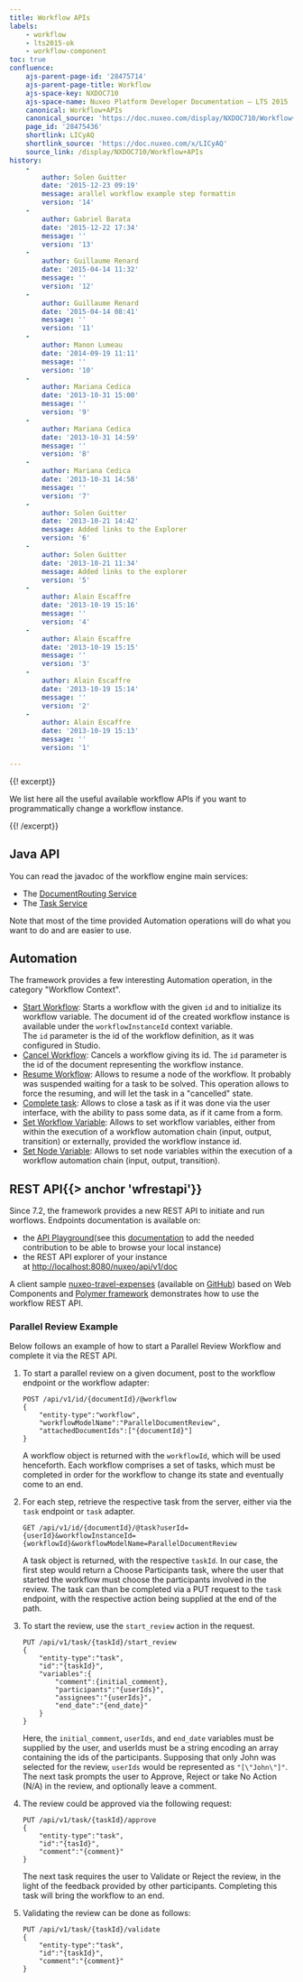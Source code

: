 ```yaml
---
title: Workflow APIs
labels:
    - workflow
    - lts2015-ok
    - workflow-component
toc: true
confluence:
    ajs-parent-page-id: '28475714'
    ajs-parent-page-title: Workflow
    ajs-space-key: NXDOC710
    ajs-space-name: Nuxeo Platform Developer Documentation — LTS 2015
    canonical: Workflow+APIs
    canonical_source: 'https://doc.nuxeo.com/display/NXDOC710/Workflow+APIs'
    page_id: '28475436'
    shortlink: LICyAQ
    shortlink_source: 'https://doc.nuxeo.com/x/LICyAQ'
    source_link: /display/NXDOC710/Workflow+APIs
history:
    - 
        author: Solen Guitter
        date: '2015-12-23 09:19'
        message: arallel workflow example step formattin
        version: '14'
    - 
        author: Gabriel Barata
        date: '2015-12-22 17:34'
        message: ''
        version: '13'
    - 
        author: Guillaume Renard
        date: '2015-04-14 11:32'
        message: ''
        version: '12'
    - 
        author: Guillaume Renard
        date: '2015-04-14 08:41'
        message: ''
        version: '11'
    - 
        author: Manon Lumeau
        date: '2014-09-19 11:11'
        message: ''
        version: '10'
    - 
        author: Mariana Cedica
        date: '2013-10-31 15:00'
        message: ''
        version: '9'
    - 
        author: Mariana Cedica
        date: '2013-10-31 14:59'
        message: ''
        version: '8'
    - 
        author: Mariana Cedica
        date: '2013-10-31 14:58'
        message: ''
        version: '7'
    - 
        author: Solen Guitter
        date: '2013-10-21 14:42'
        message: Added links to the Explorer
        version: '6'
    - 
        author: Solen Guitter
        date: '2013-10-21 11:34'
        message: Added links to the explorer
        version: '5'
    - 
        author: Alain Escaffre
        date: '2013-10-19 15:16'
        message: ''
        version: '4'
    - 
        author: Alain Escaffre
        date: '2013-10-19 15:15'
        message: ''
        version: '3'
    - 
        author: Alain Escaffre
        date: '2013-10-19 15:14'
        message: ''
        version: '2'
    - 
        author: Alain Escaffre
        date: '2013-10-19 15:13'
        message: ''
        version: '1'

---
```

{{! excerpt}}

We list here all the useful available workflow APIs if you want to programmatically change a workflow instance.

{{! /excerpt}}

## Java API

You can read the javadoc of the workflow engine main services:&nbsp;

*   The [DocumentRouting Service](http://community.nuxeo.com/api/nuxeo/5.8/javadoc/org/nuxeo/ecm/platform/routing/api/DocumentRoutingService.html)
*   The [Task Service](http://community.nuxeo.com/api/nuxeo/5.8/javadoc/org/nuxeo/ecm/platform/task/TaskService.html)

Note that most of the time provided Automation operations will do what you want to do and are easier to use.

## Automation

The framework provides a few interesting Automation operation, in the category "Workflow Context".

*   [Start Workflow](http://explorer.nuxeo.org/nuxeo/site/distribution/Nuxeo%20Platform-7.10/viewOperation/Context.StartWorkflow): Starts a workflow with the given&nbsp;`id`&nbsp;and to initialize its workflow variable. The document id of the created workflow instance is available under the&nbsp;`workflowInstanceId`&nbsp;context variable.
    The&nbsp;`id`&nbsp;parameter is the id of the workflow definition, as it was configured in Studio.
*   [Cancel Workflow](http://explorer.nuxeo.org/nuxeo/site/distribution/Nuxeo%20Platform-5.7.3/viewOperation/Context.CancelWorkflow): Cancels a workflow giving its id. The&nbsp;`id`&nbsp;parameter is the id of the document representing the workflow instance.
*   [Resume Workflow](http://doc.nuxeo.com/explorer.nuxeo.org/nuxeo/site/distribution/Nuxeo%20Platform-5.7.3/viewOperation/Workflow.ResumeNodeOperation): Allows to resume a node of the workflow. It probably was suspended waiting for a task to be solved. This operation allows to force the resuming, and will let the task in a "cancelled" state.
*   [Complete task](http://explorer.nuxeo.org/nuxeo/site/distribution/Nuxeo%20Platform-5.7.3/viewOperation/Workflow.CompleteTaskOperation): Allows to close a task as if it was done via the user interface, with the ability to pass some data, as if it came from a form.
*   [Set Workflow Variable](http://explorer.nuxeo.org/nuxeo/site/distribution/Nuxeo%20Platform-7.10/viewOperation/Context.SetWorkflowVar): Allows to set workflow variables, either from within the execution of a workflow automation chain (input, output, transition) or externally, provided the workflow instance id.
*   [Set Node Variable](http://explorer.nuxeo.org/nuxeo/site/distribution/Nuxeo%20Platform-7.10/viewOperation/Context.SetWorkflowNodeVar): Allows to set node variables within the execution of a workflow automation chain (input, output, transition).

## REST API{{> anchor 'wfrestapi'}}

Since 7.2, the framework provides a new REST API to initiate and run worflows. Endpoints documentation is available on:

*   the [API Playground](http://nuxeo.github.io/api-playground/)(see this&nbsp;[documentation](http://doc.nuxeo.com/x/9QUuAQ) to add the needed contribution to be able to browse your local instance)
*   the REST API explorer of your instance at&nbsp;[http://localhost:8080/nuxeo/api/v1/doc](http://localhost:8080/nuxeo/api/v1/doc)

A client sample&nbsp;[nuxeo-travel-expenses](https://github.com/nuxeo/nuxeo-travel-expenses) (available on [GitHub](https://github.com/nuxeo/nuxeo-travel-expenses)) based on&nbsp;Web Components and [Polymer framework](https://www.polymer-project.org)&nbsp;demonstrates how to use the workflow REST API.

### Parallel Review Example

Below follows an example of how to start a Parallel Review Workflow and complete it via the REST API.&nbsp;

1.  To start a parallel review on a given document, post to the workflow endpoint or the workflow adapter:

    ```
    POST /api/v1/id/{documentId}/@workflow
    {
        "entity-type":"workflow",
        "workflowModelName":"ParallelDocumentReview",
        "attachedDocumentIds":["{documentId}"]
    }
    ```

    A workflow object is returned with the `workflowId`, which will be used henceforth. Each workflow comprises a set of tasks, which must be completed in order for the workflow to change its state and eventually come to an end.

2.  For each step, retrieve the respective task from the server, either via the `task` endpoint or `task` adapter.

    ```
    GET /api/v1/id/{documentId}/@task?userId={userId}&workflowInstanceId={workflowId}&workflowModelName=ParallelDocumentReview
    ```

    A task object is returned, with the respective `taskId`. In our case, the first step would return a Choose Participants task, where the user that started the workflow must choose the participants involved in the review. The task can than be completed via a PUT request to the `task` endpoint, with the respective action being supplied at the end of the path.

3.  To start the review, use the `start_review` action in the request.

    ```
    PUT /api/v1/task/{taskId}/start_review
    {
        "entity-type":"task",
        "id":"{taskId}",
        "variables":{
            "comment":{initial_comment},
            "participants":"{userIds}",
            "assignees":"{userIds}",
            "end_date":"{end_date}"
        }
    }
    ```

    Here, the `initial_comment`, `userIds`, and `end_date` variables must be supplied by the user, and userIds must be a string encoding an array containing the ids of the participants. Supposing that only John was selected for the review, `userIds` would be represented as `"[\"John\"]"`.
    The next task prompts the user to Approve, Reject or take No Action (N/A) in the review, and optionally leave a comment.

4.  The review could be approved via the following request:

    ```
    PUT /api/v1/task/{taskId}/approve
    {
        "entity-type":"task",
        "id":"{tasId}",
        "comment":"{comment}"
    }
    ```

    The next task requires the user to Validate or Reject the review, in the light of the feedback provided by other participants. Completing this task will bring the workflow to an end.

5.  Validating the review can be done as follows:

    ```
    PUT /api/v1/task/{taskId}/validate
    {
        "entity-type":"task",
        "id":"{taskId}",
        "comment":"{comment}"
    }
    ```